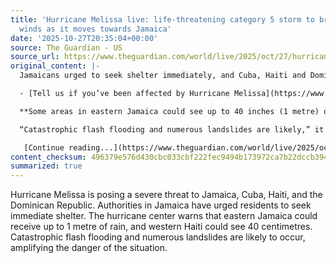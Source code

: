 ```yaml
---
title: 'Hurricane Melissa live: life-threatening category 5 storm to bring 175mph
  winds as it moves towards Jamaica'
date: '2025-10-27T20:35:04+00:00'
source: The Guardian - US
source_url: https://www.theguardian.com/world/live/2025/oct/27/hurricane-melissa-jamaica-cuba-caribbean-haiti-dominican-republic-live-news-latest-updates
original_content: |-
  Jamaicans urged to seek shelter immediately, and Cuba, Haiti and Dominican Republic also threatened

  - [Tell us if you’ve been affected by Hurricane Melissa](https://www.theguardian.com/global/2025/oct/27/tell-us-if-youve-been-affected-by-hurricane-melissa)

  **Some areas in eastern Jamaica could see up to 40 inches (1 metre) of rain while western Haiti could get 16 inches (40 centimetres), according to the hurricane centre.**

  “Catastrophic flash flooding and numerous landslides are likely,” it warned.

   [Continue reading...](https://www.theguardian.com/world/live/2025/oct/27/hurricane-melissa-jamaica-cuba-caribbean-haiti-dominican-republic-live-news-latest-updates)
content_checksum: 496379e576d430cbc033cbf222fec9494b173972ca7b22dccb394764b107ce9d
summarized: true
---
```


Hurricane Melissa is posing a severe threat to Jamaica, Cuba, Haiti, and the Dominican Republic. Authorities in Jamaica have urged residents to seek immediate shelter. The hurricane center warns that eastern Jamaica could receive up to 1 metre of rain, and western Haiti could see 40 centimetres. Catastrophic flash flooding and numerous landslides are likely to occur, amplifying the danger of the situation.